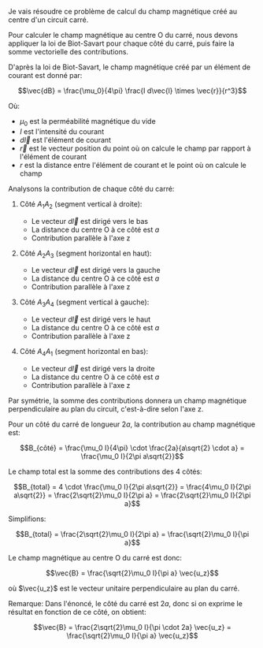Je vais résoudre ce problème de calcul du champ magnétique créé au centre d'un circuit carré.

Pour calculer le champ magnétique au centre O du carré, nous devons appliquer la loi de Biot-Savart pour chaque côté du carré, puis faire la somme vectorielle des contributions.

D'après la loi de Biot-Savart, le champ magnétique créé par un élément de courant est donné par:

$$\vec{dB} = \frac{\mu_0}{4\pi} \frac{I d\vec{l} \times \vec{r}}{r^3}$$

Où:
- $\mu_0$ est la perméabilité magnétique du vide
- $I$ est l'intensité du courant
- $d\vec{l}$ est l'élément de courant
- $\vec{r}$ est le vecteur position du point où on calcule le champ par rapport à l'élément de courant
- $r$ est la distance entre l'élément de courant et le point où on calcule le champ

Analysons la contribution de chaque côté du carré:

1) Côté $A_1A_2$ (segment vertical à droite): 
   - Le vecteur $d\vec{l}$ est dirigé vers le bas
   - La distance du centre O à ce côté est $a$
   - Contribution parallèle à l'axe z

2) Côté $A_2A_3$ (segment horizontal en haut):
   - Le vecteur $d\vec{l}$ est dirigé vers la gauche
   - La distance du centre O à ce côté est $a$
   - Contribution parallèle à l'axe z

3) Côté $A_3A_4$ (segment vertical à gauche):
   - Le vecteur $d\vec{l}$ est dirigé vers le haut
   - La distance du centre O à ce côté est $a$
   - Contribution parallèle à l'axe z

4) Côté $A_4A_1$ (segment horizontal en bas):
   - Le vecteur $d\vec{l}$ est dirigé vers la droite
   - La distance du centre O à ce côté est $a$
   - Contribution parallèle à l'axe z

Par symétrie, la somme des contributions donnera un champ magnétique perpendiculaire au plan du circuit, c'est-à-dire selon l'axe z.

Pour un côté du carré de longueur $2a$, la contribution au champ magnétique est:

$$B_{côté} = \frac{\mu_0 I}{4\pi} \cdot \frac{2a}{a\sqrt{2} \cdot a} = \frac{\mu_0 I}{2\pi a\sqrt{2}}$$

Le champ total est la somme des contributions des 4 côtés:

$$B_{total} = 4 \cdot \frac{\mu_0 I}{2\pi a\sqrt{2}} = \frac{4\mu_0 I}{2\pi a\sqrt{2}} = \frac{2\sqrt{2}\mu_0 I}{2\pi a} = \frac{2\sqrt{2}\mu_0 I}{2\pi a}$$

Simplifions:

$$B_{total} = \frac{2\sqrt{2}\mu_0 I}{2\pi a} = \frac{\sqrt{2}\mu_0 I}{\pi a}$$

Le champ magnétique au centre O du carré est donc:

$$\vec{B} = \frac{\sqrt{2}\mu_0 I}{\pi a} \vec{u_z}$$

où $\vec{u_z}$ est le vecteur unitaire perpendiculaire au plan du carré.

Remarque: Dans l'énoncé, le côté du carré est $2a$, donc si on exprime le résultat en fonction de ce côté, on obtient:

$$\vec{B} = \frac{2\sqrt{2}\mu_0 I}{\pi \cdot 2a} \vec{u_z} = \frac{\sqrt{2}\mu_0 I}{\pi a} \vec{u_z}$$
